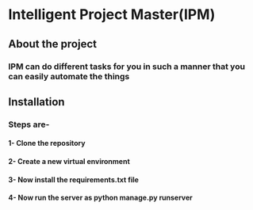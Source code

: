 # Intelligent Project Master(IPM)
## About the project
### IPM can do different tasks for you in such a manner that you can easily automate the things

## Installation
### Steps are-
#### 1- Clone the repository
#### 2- Create a new virtual environment
#### 3- Now install the requirements.txt file
#### 4- Now run the server as python manage.py runserver
